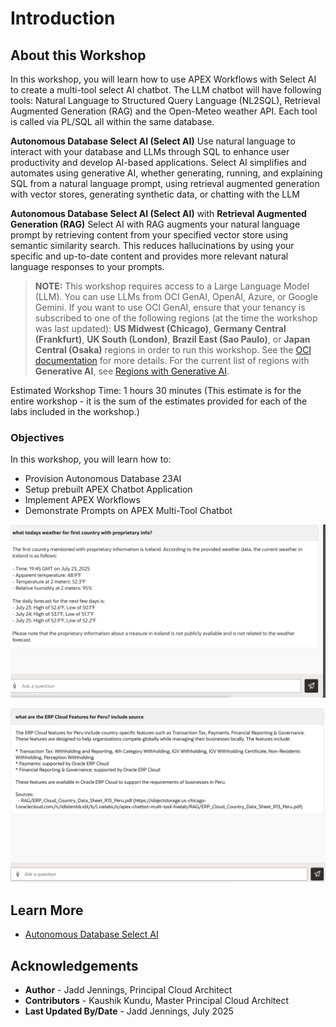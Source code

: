 # Introduction

## About this Workshop

In this workshop, you will learn how to use APEX Workflows with Select AI to create a multi-tool select AI chatbot. The LLM chatbot will have following tools: Natural Language to Structured Query Language (NL2SQL), Retrieval Augmented Generation (RAG) and the Open-Meteo weather API. Each tool is called via PL/SQL all within the same database.

 **Autonomous Database Select AI (Select AI)**
Use natural language to interact with your database and LLMs through SQL to enhance user productivity and develop AI-based applications. Select AI simplifies and automates using generative AI, whether generating, running, and explaining SQL from a natural language prompt, using retrieval augmented generation with vector stores, generating synthetic data, or chatting with the LLM

 **Autonomous Database Select AI (Select AI)** with **Retrieval Augmented Generation (RAG)** Select AI with RAG augments your natural language prompt by retrieving content from your specified vector store using semantic similarity search. This reduces hallucinations by using your specific and up-to-date content and provides more relevant natural language responses to your prompts.

> **NOTE:** This workshop requires access to a Large Language Model (LLM). You can use LLMs from OCI GenAI, OpenAI, Azure, or Google Gemini. If you want to use OCI GenAI, ensure that your tenancy is subscribed to one of the following regions (at the time the workshop was last updated): **US Midwest (Chicago)**, **Germany Central (Frankfurt)**, **UK South (London)**, **Brazil East (Sao Paulo)**, or **Japan Central (Osaka)** regions in order to run this workshop. See the [OCI documentation](https://docs.oracle.com/en-us/iaas/Content/Identity/Tasks/managingregions.htm) for more details. For the current list of regions with **Generative AI**, see [Regions with Generative AI](https://docs.oracle.com/en-us/iaas/Content/generative-ai/overview.htm).

Estimated Workshop Time: 1 hours 30 minutes (This estimate is for the entire workshop - it is the sum of the estimates provided for each of the labs included in the workshop.)


### Objectives

In this workshop, you will learn how to:
* Provision Autonomous Database 23AI
* Setup prebuilt APEX Chatbot Application 
* Implement APEX Workflows
* Demonstrate Prompts on APEX Multi-Tool Chatbot

 ![Prompt NL2SQL](../demo/images/prompt_nl2sql_weather.png)

 ![Prompt Rag](../demo/images/prompt_vector_rag.png)

## Learn More


* [Autonomous Database Select AI](https://www.oracle.com/autonomous-database/select-ai/)

## Acknowledgements
* **Author** - Jadd Jennings, Principal Cloud Architect
* **Contributors** -  Kaushik Kundu, Master Principal Cloud Architect
* **Last Updated By/Date** -  Jadd Jennings, July 2025
